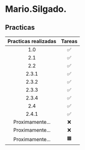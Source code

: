 # Mario.Silgado.

## Practicas

| Practicas realizadas          | Tareas | 
| :-----------:      | :-----------: | 
| 1.0              | ✅ | 
| 2.1              | ✅ |
| 2.2              | ✅ |
| 2.3.1            | ✅ |
| 2.3.2            | ✅ |
| 2.3.3            | ✅ |
| 2.3.4            | ✅ |
| 2.4              | ✅ |
| 2.4.1            | ✅ |
| Proximamente...  | ❌ |
| Proximamente...  | ❌ |
| Proximamente...  | 🟧 |